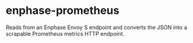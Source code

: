 # enphase-prometheus
Reads from an Enphase Envoy S endpoint and converts the JSON into a scrapable Prometheus metrics HTTP endpoint.
